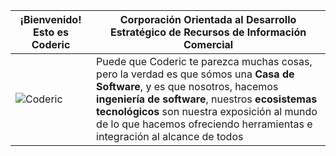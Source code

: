 | ¡Bienvenido! Esto es Coderic | Corporación Orientada al Desarrollo Estratégico de Recursos de Información Comercial |
|---|---|
| ![Coderic](https://coderic.org/assets/coworker/images/logo@2x.png) | Puede que Coderic te parezca muchas cosas, pero la verdad es que sómos una **Casa de Software**, y es que nosotros, hacemos **ingeniería de software**, nuestros **ecosistemas tecnológicos** son nuestra exposición al mundo de lo que hacemos ofreciendo herramientas e integración al alcance de todos |
